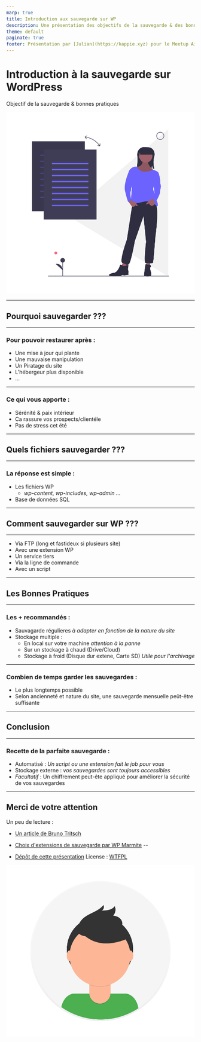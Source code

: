 ```yaml
---
marp: true
title: Introduction aux sauvegarde sur WP
description: Une présentation des objectifs de la sauvegarde & des bonnes pratiques
theme: default
paginate: true
footer: Présentation par [Julian](https://kappie.xyz) pour le Meetup Aixpress
---
```


# Introduction à la sauvegarde sur WordPress

Objectif de la sauvegarde & bonnes pratiques

![bg right 50%](./undraw_file_synchronization_8dh6.png)

---

<!--
_backgroundColor: #123
_color: #fff
-->

## <!--fit-->  Pourquoi sauvegarder ???

---

<!--
_backgroundColor: #123
_color: #fff
-->

### Pour pouvoir restaurer après :

* Une mise à jour qui plante 
* Une mauvaise manipulation
* Un Piratage du site
* L'hébergeur plus disponible
* ...
---

<!--
_backgroundColor: #123
_color: #fff
-->

### Ce qui vous apporte :

* Sérénité & paix intérieur
* Ca rassure vos prospects/clientéle
* Pas de stress cet été

---

<!--
_backgroundColor: #123
_color: #fff
-->

## <!--fit--> Quels fichiers sauvegarder ???

---

<!--
_backgroundColor: #123
_color: #fff
-->

### La réponse est simple :
* Les fichiers WP
    * *wp-content, wp-includes, wp-admin ...*
* Base de données SQL 

---

<!--
_backgroundColor: #123
_color: #fff
-->

## <!--fit--> Comment sauvegarder sur WP ???

---
 
<!--
_backgroundColor: #123
_color: #fff
-->

* Via FTP (long et fastideux si plusieurs site)
* Avec une extension WP 
* Un service tiers
* Via la ligne de commande
* Avec un script

---

<!--
_backgroundColor: #123
_color: #fff
-->

## <!--fit--> Les Bonnes Pratiques

---

<!--
_backgroundColor: #123
_color: #fff
-->

### Les + recommandés :
* Sauvagarde régulieres  *à adapter en fonction de la nature du site*
* Stockage multiple :
    * En local sur votre machine *attention à la panne*
    * Sur un stockage à chaud (Drive/Cloud)
    * Stockage à froid (Disque dur extene, Carte SD) *Utile pour l'archivage*
    
---

<!--
_backgroundColor: #123
_color: #fff
-->

### Combien de temps garder les sauvegardes :
* Le plus longtemps possible
* Selon ancienneté et nature du site, une sauvegarde mensuelle peût-être suffisante

---

<!--
_backgroundColor: #123
_color: #fff
-->

## <!--fit--> Conclusion

---

<!--
_backgroundColor: #123
_color: #fff
-->

### Recette de la parfaite sauvegarde :
* Automatisé : *Un script ou une extension fait le job pour vous*
* Stockage externe : *vos sauvegardes sont toujours accessibles*
* *Facultatif* : Un chiffrement peut-ête appliqué pour améliorer la sécurité de vos sauvegardes

    
---
## Merci de votre attention

Un peu de lecture :
* [Un article de Bruno Tritsch](https://brunotritsch.fr/bonnes-pratiques-wordpress-les-sauvegardes-sont-vos-amies/)
* [Choix d'extensions de sauvegarde par WP Marmite](https://wpmarmite.com/sauvegarder-wordpress/)
--

* [Dépôt de cette présentation](https://github.com/Picus13/aixpress-backup)
License : [WTFPL](https://choosealicense.com/licenses/wtfpl/)

![bg right 50%](./undraw_profile.png)